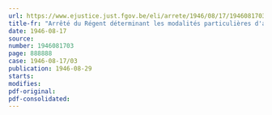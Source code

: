 ```yaml
---
url: https://www.ejustice.just.fgov.be/eli/arrete/1946/08/17/1946081703/justel
title-fr: "Arrêté du Régent déterminant les modalités particulières d'application de l'arrêté du Régent du 16 avril 1946 fixant le mode de paiement du salaire à accorder aux ouvriers pour huit jours fériés pendant l'année 1946, en ce qui concerne l'industrie du vêtement"
date: 1946-08-17
source:
number: 1946081703
page: 888888
case: 1946-08-17/03
publication: 1946-08-29
starts:
modifies:
pdf-original:
pdf-consolidated:
---
```



